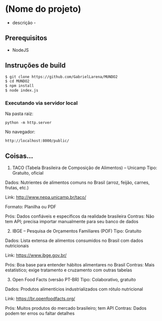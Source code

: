 # (Nome do projeto)

- descrição -

## Prerequisitos

- NodeJS 

## Instruções de build

```bash
$ git clone https://github.com/GabrielLarena/MUNDO2
$ cd MUNDO2
$ npm install
$ node index.js
```

### Executando via servidor local

Na pasta raiz:

```python -m http.server```

No navegador:

```http://localhost:8000/public/```

## Coisas...

1. TACO (Tabela Brasileira de Composição de Alimentos) – Unicamp
Tipo: Gratuito, oficial

Dados: Nutrientes de alimentos comuns no Brasil (arroz, feijão, carnes, frutas, etc.)

Link: http://www.nepa.unicamp.br/taco/

Formato: Planilha ou PDF

Prós: Dados confiáveis e específicos da realidade brasileira
Contras: Não tem API; precisa importar manualmente para seu banco de dados

2. IBGE – Pesquisa de Orçamentos Familiares (POF)
Tipo: Gratuito

Dados: Lista extensa de alimentos consumidos no Brasil com dados nutricionais

Link: https://www.ibge.gov.br/

Prós: Boa base para entender hábitos alimentares no Brasil
Contras: Mais estatístico; exige tratamento e cruzamento com outras tabelas

3. Open Food Facts (versão PT-BR)
Tipo: Colaborativo, gratuito

Dados: Produtos alimentícios industrializados com rótulo nutricional

Link: https://br.openfoodfacts.org/

Prós: Muitos produtos do mercado brasileiro; tem API
Contras: Dados podem ter erros ou faltar detalhes

